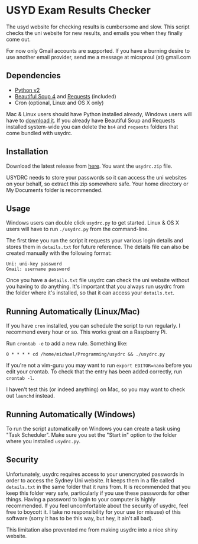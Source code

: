 USYD Exam Results Checker
=========================================

The usyd website for checking results is cumbersome and slow. This script checks the uni website for new results, and emails you when they finally come out.

For now only Gmail accounts are supported. If you have a burning desire to use another email provider, send me a message at micsproul (at) gmail.com

## Dependencies ##

* [Python v2](http://www.python.org/getit/)
* [Beautiful Soup 4](http://www.crummy.com/software/BeautifulSoup/bs4/doc/) and [Requests](http://docs.python-requests.org/en/latest/) (included)
* Cron (optional, Linux and OS X only)

Mac & Linux users should have Python installed already, Windows users will have to [download it](http://python.org/ftp/python/2.7.5/python-2.7.5.msi). If you already have Beautiful Soup and Requests installed system-wide you can delete the `bs4` and `requests` folders that come bundled with usydrc.

## Installation ##

Download the latest release from [here](https://github.com/gnusouth/usydrc/releases). You want the `usydrc.zip` file.

USYDRC needs to store your passwords so it can access the uni websites on your behalf, so extract this zip somewhere safe. Your home directory or My Documents folder is recommended.

## Usage ##

Windows users can double click `usydrc.py` to get started. Linux & OS X users will have to run `./usydrc.py` from the command-line.

The first time you run the script it requests your various login details and stores them in `details.txt` for future reference. The details file can also be created manually with the following format:

```
Uni: uni-key password
Gmail: username password
```

Once you have a `details.txt` file usydrc can check the uni website without you having to do anything. It's important that you always run usydrc from the folder where it's installed, so that it can access your `details.txt`.

## Running Automatically (Linux/Mac) ##

If you have `cron` installed, you can schedule the script to run regularly. I recommend every hour or so. This works great on a Raspberry Pi.

Run `crontab -e` to add a new rule. Something like:

``0 * * * * cd /home/michael/Programming/usydrc && ./usydrc.py``

If you're not a vim-guru you may want to run `export EDITOR=nano` before you edit your crontab. To check that the entry has been added correctly, run `crontab -l`.

I haven't test this (or indeed anything) on Mac, so you may want to check out `launchd` instead.

## Running Automatically (Windows) ##

To run the script automatically on Windows you can create a task using "Task Scheduler". Make sure you set the "Start in" option to the folder where you installed `usydrc.py`.

## Security ##

Unfortunately, usydrc requires access to your unencrypted passwords in order to access the Sydney Uni website. It keeps them in a file called `details.txt` in the same folder that it runs from. It is recommended that you keep this folder very safe, particularly if you use these passwords for other things. Having a password to login to your computer is highly recommended. If you feel uncomfortable about the security of usydrc, feel free to boycott it. I take no responsibility for your use (or misuse) of this software (sorry it has to be this way, but hey, it ain't all bad).

This limitation also prevented me from making usydrc into a nice shiny website.

